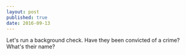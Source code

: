 ```yaml
---
layout: post
published: true
date: 2016-09-13
---
```

Let's run a background check. Have they been convicted of a crime?
What's their name?

